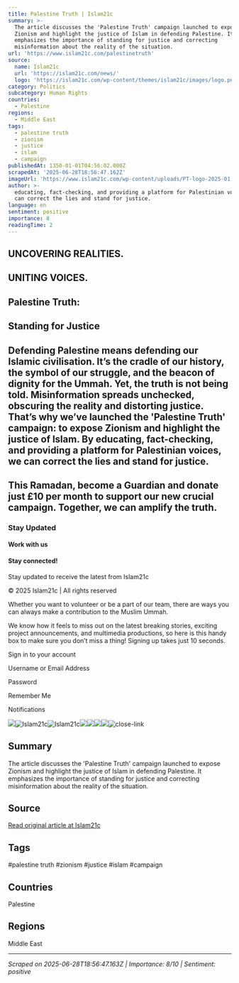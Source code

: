 ```yaml
---
title: Palestine Truth | Islam21c
summary: >-
  The article discusses the 'Palestine Truth' campaign launched to expose
  Zionism and highlight the justice of Islam in defending Palestine. It
  emphasizes the importance of standing for justice and correcting
  misinformation about the reality of the situation.
url: 'https://www.islam21c.com/palestinetruth'
source:
  name: Islam21c
  url: 'https://islam21c.com/news/'
  logo: 'https://islam21c.com/wp-content/themes/islam21c/images/logo.png'
category: Politics
subcategory: Human Rights
countries:
  - Palestine
regions:
  - Middle East
tags:
  - palestine truth
  - zionism
  - justice
  - islam
  - campaign
publishedAt: 1350-01-01T04:56:02.000Z
scrapedAt: '2025-06-28T18:56:47.162Z'
imageUrl: 'https://www.islam21c.com/wp-content/uploads/PT-logo-2025-01.png'
author: >-
  educating, fact-checking, and providing a platform for Palestinian voices, we
  can correct the lies and stand for justice.
language: en
sentiment: positive
importance: 8
readingTime: 2
---
```

## UNCOVERING REALITIES.

## UNITING VOICES.

## Palestine Truth:

## Standing for Justice

## Defending Palestine means defending our Islamic civilisation. It’s the cradle of our history, the symbol of our struggle, and the beacon of dignity for the Ummah.      Yet, the truth is not being told. Misinformation spreads unchecked, obscuring the reality and distorting justice.        That’s why we’ve launched the 'Palestine Truth' campaign: to expose Zionism and highlight the justice of Islam. By educating, fact-checking, and providing a platform for Palestinian voices, we can correct the lies and stand for justice.

## This Ramadan, become a Guardian and donate just £10 per month to support our new crucial campaign. Together, we can amplify the truth.

### Stay Updated

#### Work with us

#### Stay connected!

Stay updated to receive the latest from Islam21c

© 2025 Islam21c \| All rights reserved

Whether you want to volunteer or be a part of our team, there are ways you can always make a contribution to the Muslim Ummah.

We know how it feels to miss out on the latest breaking stories, exciting project announcements, and multimedia productions, so here is this handy box to make sure you don’t miss a thing! Signing up takes just 10 seconds.

Sign in to your account

Username or Email Address

Password

Remember Me

Notifications

![](https://www.islam21c.com/wp-content/uploads/i21-logo-linear-White-1.png)![Islam21c](https://www.islam21c.com/wp-content/uploads/i21-logo-linear-White-2.png)![Islam21c](https://www.islam21c.com/wp-content/uploads/i21-logo-linear-White-2.png)![](https://www.islam21c.com/wp-content/uploads/PT-logo-2025-01.png)![](https://www.islam21c.com/wp-content/uploads/man-lp-image-01-1.png)![](https://www.islam21c.com/wp-content/uploads/i21-logo-linear-White-2-1024x172.png)![](https://www.islam21c.com/wp-content/uploads/i21c-Guardians-Popup-web-banner-1080x1350-01-1.jpg)![close-link](https://www.islam21c.com/wp-content/plugins/convertplug/modules/modal/functions/config/img/cross.png)


## Summary

The article discusses the 'Palestine Truth' campaign launched to expose Zionism and highlight the justice of Islam in defending Palestine. It emphasizes the importance of standing for justice and correcting misinformation about the reality of the situation.

## Source

[Read original article at Islam21c](https://www.islam21c.com/palestinetruth)

## Tags

#palestine truth #zionism #justice #islam #campaign

## Countries

Palestine

## Regions

Middle East

---

*Scraped on 2025-06-28T18:56:47.163Z | Importance: 8/10 | Sentiment: positive*